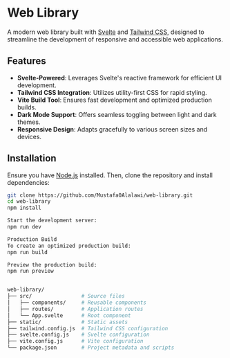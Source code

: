 # Web Library

A modern web library built with [Svelte](https://svelte.dev/) and [Tailwind CSS](https://tailwindcss.com/), designed to streamline the development of responsive and accessible web applications.

## Features

- **Svelte-Powered**: Leverages Svelte's reactive framework for efficient UI development.
- **Tailwind CSS Integration**: Utilizes utility-first CSS for rapid styling.
- **Vite Build Tool**: Ensures fast development and optimized production builds.
- **Dark Mode Support**: Offers seamless toggling between light and dark themes.
- **Responsive Design**: Adapts gracefully to various screen sizes and devices.

## Installation

Ensure you have [Node.js](https://nodejs.org/) installed. Then, clone the repository and install dependencies:

```bash
git clone https://github.com/Mustafa0Alalawi/web-library.git
cd web-library
npm install

Start the development server:
npm run dev

Production Build
To create an optimized production build:
npm run build

Preview the production build:
npm run preview


web-library/
├── src/                # Source files
│   ├── components/     # Reusable components
│   ├── routes/         # Application routes
│   └── App.svelte      # Root component
├── static/             # Static assets
├── tailwind.config.js  # Tailwind CSS configuration
├── svelte.config.js    # Svelte configuration
├── vite.config.js      # Vite configuration
└── package.json        # Project metadata and scripts


